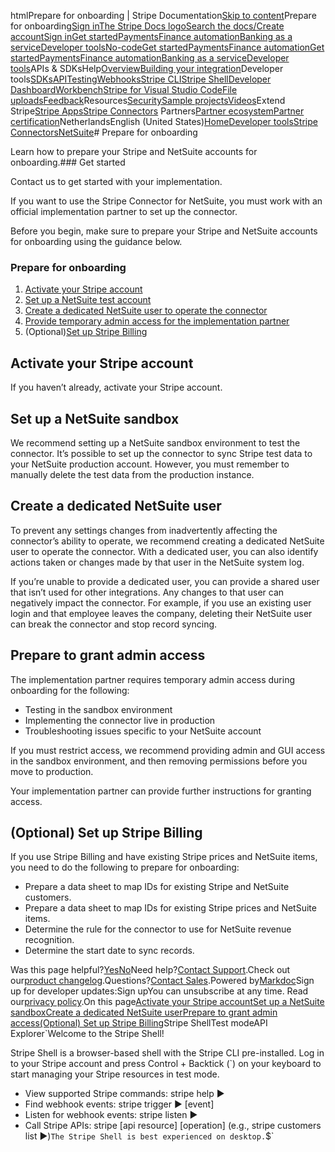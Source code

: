 htmlPrepare for onboarding | Stripe Documentation[Skip to content](#main-content)Prepare for onboarding[Sign in](https://dashboard.stripe.com/login?redirect=https%3A%2F%2Fdocs.stripe.com%2Fconnectors%2Fnetsuite%2Fonboarding)[The Stripe Docs logo](/)[Search the docs/](#)[Create account](https://dashboard.stripe.com/register)[Sign in](https://dashboard.stripe.com/login?redirect=https%3A%2F%2Fdocs.stripe.com%2Fconnectors%2Fnetsuite%2Fonboarding)[Get started](/get-started)[Payments](/payments)[Finance automation](/finance-automation)[Banking as a service](/financial-services)[Developer tools](/development)[No-code](/no-code)[Get started](/get-started)[Payments](/payments)[Finance automation](/finance-automation)[](#)[Get started](/get-started)[Payments](/payments)[Finance automation](/finance-automation)[Banking as a service](/financial-services)[Developer tools](/development)[](#)APIs & SDKsHelp[Overview](/docs/development)[Building your integration](#)Developer tools[SDKs](#)[API](#)[Testing](#)[Webhooks](#)[Stripe CLI](#)[Stripe Shell](#)[Developer Dashboard](#)[Workbench](#)[Stripe for Visual Studio Code](/docs/stripe-vscode)[File uploads](/docs/file-upload)[Feedback](/docs/dev-tools-csat)Resources[Security](#)[Sample projects](#)[Videos](#)Extend Stripe[Stripe Apps](#)[Stripe Connectors](#)
Partners[Partner ecosystem](/docs/partners)[Partner certification](/docs/partners/training-and-certification)NetherlandsEnglish (United States)[](#)[](#)[Home](/docs)[Developer tools](/docs/development)[Stripe Connectors](/docs/connectors)[NetSuite](/docs/connectors/netsuite/overview)# Prepare for onboarding

Learn how to prepare your Stripe and NetSuite accounts for onboarding.### Get started

Contact us to get started with your implementation.

If you want to use the Stripe Connector for NetSuite, you must work with an official implementation partner to set up the connector.

Before you begin, make sure to prepare your Stripe and NetSuite accounts for onboarding using the guidance below.

### Prepare for onboarding

1. [Activate your Stripe account](/connectors/netsuite/onboarding#stripe-account)
2. [Set up a NetSuite test account](/connectors/netsuite/onboarding#netsuite-sandbox)
3. [Create a dedicated NetSuite user to operate the connector](/connectors/netsuite/onboarding#netsuite-user)
4. [Provide temporary admin access for the implementation partner](/connectors/netsuite/onboarding#admin-access)
5. (Optional)[Set up Stripe Billing](/connectors/netsuite/onboarding#stripe-billing)

## Activate your Stripe account

If you haven’t already, activate your Stripe account.

## Set up a NetSuite sandbox

We recommend setting up a NetSuite sandbox environment to test the connector. It’s possible to set up the connector to sync Stripe test data to your NetSuite production account. However, you must remember to manually delete the test data from the production instance.

## Create a dedicated NetSuite user

To prevent any settings changes from inadvertently affecting the connector’s ability to operate, we recommend creating a dedicated NetSuite user to operate the connector. With a dedicated user, you can also identify actions taken or changes made by that user in the NetSuite system log.

If you’re unable to provide a dedicated user, you can provide a shared user that isn’t used for other integrations. Any changes to that user can negatively impact the connector. For example, if you use an existing user login and that employee leaves the company, deleting their NetSuite user can break the connector and stop record syncing.

## Prepare to grant admin access

The implementation partner requires temporary admin access during onboarding for the following:

- Testing in the sandbox environment
- Implementing the connector live in production
- Troubleshooting issues specific to your NetSuite account

If you must restrict access, we recommend providing admin and GUI access in the sandbox environment, and then removing permissions before you move to production.

Your implementation partner can provide further instructions for granting access.

## (Optional) Set up Stripe Billing

If you use Stripe Billing and have existing Stripe prices and NetSuite items, you need to do the following to prepare for onboarding:

- Prepare a data sheet to map IDs for existing Stripe and NetSuite customers.
- Prepare a data sheet to map IDs for existing Stripe prices and NetSuite items.
- Determine the rule for the connector to use for NetSuite revenue recognition.
- Determine the start date to sync records.

Was this page helpful?[Yes](#)[No](#)Need help?[Contact Support](https://support.stripe.com/).Check out our[product changelog](https://stripe.com/blog/changelog).Questions?[Contact Sales](https://stripe.com/contact/sales).Powered by[Markdoc](https://markdoc.dev)Sign up for developer updates:Sign upYou can unsubscribe at any time. Read our[privacy policy](https://stripe.com/privacy).On this page[Activate your Stripe account](#stripe-account)[Set up a NetSuite sandbox](#netsuite-sandbox)[Create a dedicated NetSuite user](#netsuite-user)[Prepare to grant admin access](#admin-access)[(Optional) Set up Stripe Billing](#stripe-billing)Stripe ShellTest modeAPI Explorer[](https://stripe.com/docs/stripe-cli#install)`Welcome to the Stripe Shell!

Stripe Shell is a browser-based shell with the Stripe CLI pre-installed. Log in to your
Stripe account and press Control + Backtick (`) on your keyboard to start managing your Stripe
resources in test mode.

- View supported Stripe commands: stripe help ▶️
- Find webhook events: stripe trigger ▶️ [event]
- Listen for webhook events: stripe listen ▶
- Call Stripe APIs: stripe [api resource] [operation] (e.g., stripe customers list ▶️)`The Stripe Shell is best experienced on desktop.`$`